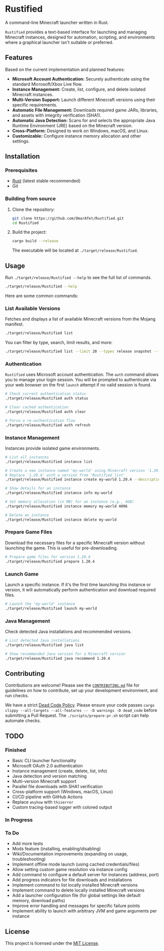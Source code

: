 # Rustified

A command-line Minecraft launcher written in Rust.

`Rustified` provides a text-based interface for launching and managing Minecraft instances, designed for automation, scripting, and environments where a graphical launcher isn't suitable or preferred.

## Features

Based on the current implementation and planned features:

*   **Microsoft Account Authentication:** Securely authenticate using the standard Microsoft/Xbox Live flow.
*   **Instance Management:** Create, list, configure, and delete isolated Minecraft instances.
*   **Multi-Version Support:** Launch different Minecraft versions using their specific requirements.
*   **Automatic File Management:** Downloads required game JARs, libraries, and assets with integrity verification (SHA1).
*   **Automatic Java Detection:** Scans for and selects the appropriate Java Runtime Environment (JRE) based on the Minecraft version.
*   **Cross-Platform:** Designed to work on Windows, macOS, and Linux.
*   **Customizable:** Configure instance memory allocation and other settings.

## Installation

### Prerequisites

*   [Rust](https://rustup.rs/) (latest stable recommended)
*   Git

### Building from source

1.  Clone the repository:
    ```bash
    git clone https://github.com/OmarAfet/Rustified.git
    cd Rustified
    ```
2.  Build the project:
    ```bash
    cargo build --release
    ```
    The executable will be located at `./target/release/Rustified`.

## Usage

Run `./target/release/Rustified --help` to see the full list of commands.

```bash
./target/release/Rustified --help
```

Here are some common commands:

### List Available Versions

Fetches and displays a list of available Minecraft versions from the Mojang manifest.

```bash
./target/release/Rustified list
```

You can filter by type, search, limit results, and more:

```bash
./target/release/Rustified list --limit 20 --types release snapshot --filter 1.20 --show-installed
```

### Authentication

`Rustified` uses Microsoft account authentication. The `auth` command allows you to manage your login session. You will be prompted to authenticate via your web browser on the first `launch` attempt if no valid session is found.

```bash
# Check current authentication status
./target/release/Rustified auth status

# Clear cached authentication
./target/release/Rustified auth clear

# Force a re-authentication flow
./target/release/Rustified auth refresh
```

### Instance Management

Instances provide isolated game environments.

```bash
# List all instances
./target/release/Rustified instance list

# Create a new instance named 'my-world' using Minecraft version '1.20.4'
# Replace '1.20.4' with a version from 'Rustified list'
./target/release/Rustified instance create my-world 1.20.4 --description "My main survival world"

# Show details for an instance
./target/release/Rustified instance info my-world

# Set memory allocation (in MB) for an instance (e.g., 4GB)
./target/release/Rustified instance memory my-world 4096

# Delete an instance
./target/release/Rustified instance delete my-world
```

### Prepare Game Files

Download the necessary files for a specific Minecraft version without launching the game. This is useful for pre-downloading.

```bash
# Prepare game files for version 1.20.4
./target/release/Rustified prepare 1.20.4
```

### Launch Game

Launch a specific instance. If it's the first time launching this instance or version, it will automatically perform authentication and download required files.

```bash
# Launch the 'my-world' instance
./target/release/Rustified launch my-world
```

### Java Management

Check detected Java installations and recommended versions.

```bash
# List detected Java installations
./target/release/Rustified java list

# Show recommended Java version for a Minecraft version
./target/release/Rustified java recommend 1.20.4
```

## Contributing

Contributions are welcome! Please see the [`CONTRIBUTING.md`](CONTRIBUTING.md) file for guidelines on how to contribute, set up your development environment, and run checks.

We have a strict [Dead Code Policy](CONTRIBUTING.md#dead-code-policy). Please ensure your code passes `cargo clippy --all-targets --all-features -- -D warnings -D dead_code` before submitting a Pull Request. The `./scripts/prepare-pr.sh` script can help automate checks.

## TODO

### Finished
- Basic CLI launcher functionality
- Microsoft OAuth 2.0 authentication
- Instance management (create, delete, list, info)
- Java detection and version matching
- Multi-version Minecraft support
- Parallel file downloads with SHA1 verification
- Cross-platform support (Windows, macOS, Linux)
- CI/CD pipeline with GitHub Actions
- Replace `anyhow` with `thiserror`
- Custom tracing-based logger with colored output

### In Progress


### To Do
- Add more tests
- Mods feature (installing, enabling/disabling)
- Wiki/Documentation improvements (expanding on usage, troubleshooting)
- Implement offline mode launch (using cached credentials/files)
- Allow setting custom game resolution via instance config
- Add command to configure a default server for instances (address, port)
- Add progress indicators for file downloads and installations
- Implement command to list locally installed Minecraft versions
- Implement command to delete locally installed Minecraft versions
- Add a launcher configuration file (for global settings like default memory, download paths)
- Improve error handling and messages for specific failure points
- Implement ability to launch with arbitrary JVM and game arguments per instance


## License

This project is licensed under the [MIT License](LICENSE).